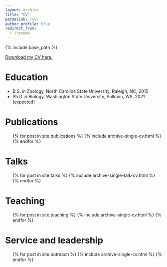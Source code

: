 ```yaml
---
layout: archive
title: "CV"
permalink: /cv/
author_profile: true
redirect_from:
  - /resume
---
```


{% include base_path %}

<a href="https://github.com/akfraik/akfraik.github.io/blob/gh-pages/files/Fraik_Grad_CV_1020_Updated.pdf" target="_blank">Download my CV here.</a>

Education
======
* B.S. in Zoology, North Carolina State University, Raleigh, NC,  2015
* Ph.D in Biology, Washington State University, Pullman, WA, 2021 (expected)

Publications
======
  <ul>{% for post in site.publications %}
    {% include archive-single-cv.html %}
  {% endfor %}</ul>
  
Talks
======
  <ul>{% for post in site.talks %}
    {% include archive-single-talk-cv.html %}
  {% endfor %}</ul>
  
Teaching
======
  <ul>{% for post in site.teaching %}
    {% include archive-single-cv.html %}
  {% endfor %}</ul>
  
Service and leadership
======
  <ul>{% for post in site.outreach %}
    {% include archive-single-cv.html %}
  {% endfor %}</ul>
